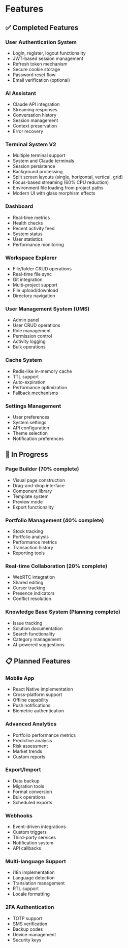# Features

## ✅ Completed Features

### User Authentication System
- Login, register, logout functionality
- JWT-based session management
- Refresh token mechanism
- Secure cookie storage
- Password reset flow
- Email verification (optional)

### AI Assistant
- Claude API integration
- Streaming responses
- Conversation history
- Session management
- Context preservation
- Error recovery

### Terminal System V2
- Multiple terminal support
- System and Claude terminals
- Session persistence
- Background processing
- Split screen layouts (single, horizontal, vertical, grid)
- Focus-based streaming (60% CPU reduction)
- Environment file loading from project paths
- Modern UI with glass morphism effects

### Dashboard
- Real-time metrics
- Health checks
- Recent activity feed
- System status
- User statistics
- Performance monitoring

### Workspace Explorer
- File/folder CRUD operations
- Real-time file sync
- Git integration
- Multi-project support
- File upload/download
- Directory navigation

### User Management System (UMS)
- Admin panel
- User CRUD operations
- Role management
- Permission control
- Activity logging
- Bulk operations

### Cache System
- Redis-like in-memory cache
- TTL support
- Auto-expiration
- Performance optimization
- Fallback mechanisms

### Settings Management
- User preferences
- System settings
- API configuration
- Theme selection
- Notification preferences

## 🚧 In Progress

### Page Builder (70% complete)
- Visual page construction
- Drag-and-drop interface
- Component library
- Template system
- Preview mode
- Export functionality

### Portfolio Management (40% complete)
- Stock tracking
- Portfolio analysis
- Performance metrics
- Transaction history
- Reporting tools

### Real-time Collaboration (20% complete)
- WebRTC integration
- Shared editing
- Cursor tracking
- Presence indicators
- Conflict resolution

### Knowledge Base System (Planning complete)
- Issue tracking
- Solution documentation
- Search functionality
- Category management
- AI-powered suggestions

## 📋 Planned Features

### Mobile App
- React Native implementation
- Cross-platform support
- Offline capability
- Push notifications
- Biometric authentication

### Advanced Analytics
- Portfolio performance metrics
- Predictive analysis
- Risk assessment
- Market trends
- Custom reports

### Export/Import
- Data backup
- Migration tools
- Format conversion
- Bulk operations
- Scheduled exports

### Webhooks
- Event-driven integrations
- Custom triggers
- Third-party services
- Notification system
- API callbacks

### Multi-language Support
- i18n implementation
- Language detection
- Translation management
- RTL support
- Locale formatting

### 2FA Authentication
- TOTP support
- SMS verification
- Backup codes
- Device management
- Security keys